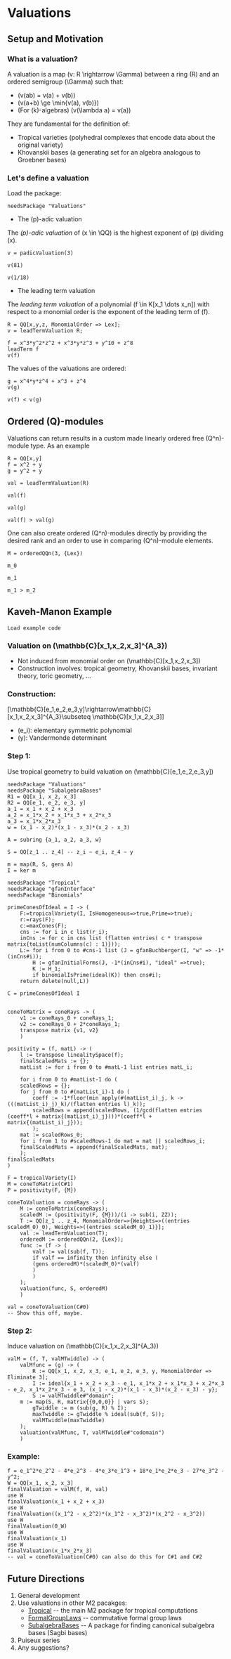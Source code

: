 # Valuations
## Setup and Motivation

### What is a valuation?

A valuation is a map \(v: R \rightarrow \Gamma\) between a ring \(R\) and an ordered semigroup \(\Gamma\) such that:

* \(v(ab) = v(a) + v(b)\)
* \(v(a+b) \ge \min\{v(a), v(b)\}\)
* (For \(k\)-algebras) \(v(\lambda a) = v(a)\)

They are fundamental for the definition of:

* Tropical varieties (polyhedral complexes that encode data about the original variety)
* Khovanskii bases (a generating set for an algebra analogous to Groebner bases)

### Let's define a valuation

Load the package:

```
needsPackage "Valuations"
```

* The \(p\)-adic valuation

The *\(p\)-adic valuation* of \(x \in \QQ\) is the highest exponent of \(p\) dividing \(x\).

```
v = padicValuation(3)
```
```
v(81)
```
```
v(1/18)
```

* The leading term valuation

The *leading term valuation* of a polynomial \(f \in K[x_1 \dots x_n]\) with respect to a monomial order is the exponent of the leading term of \(f\).

```
R = QQ[x,y,z, MonomialOrder => Lex];
v = leadTermValuation R;
```
```
f = x^3*y^2*z^2 + x^3*y*z^3 + y^10 + z^8
leadTerm f
v(f)
```

The values of the valuations are ordered:
```
g = x^4*y*z^4 + x^3 + z^4
v(g)
```
```
v(f) < v(g)
```

## Ordered \(Q\)-modules
Valuations can return results in a custom made linearly ordered free \(Q^n\)-module type.  As an example
```
R = QQ[x,y]
f = x^2 + y
g = y^2 + y

val = leadTermValuation(R)
```

```
val(f)
```
```
val(g)
```

```
val(f) > val(g)
```

One can also create ordered \(Q^n\)-modules directly by providing the desired rank and an order to use in comparing \(Q^n\)-module elements.
```
M = orderedQQn(3, {Lex})
```

```
m_0
```

```
m_1
```

```
m_1 > m_2
```
    
## Kaveh-Manon Example

```
Load example code
```

### Valuation on \(\mathbb{C}[x_1,x_2,x_3]^{A_3}\)
* Not induced from monomial order on \(\mathbb{C}[x_1,x_2,x_3]\)
* Construction involves: tropical geometry, Khovanskii bases, invariant theory, toric geometry, ...
    
### Construction:
\[\mathbb{C}[e_1,e_2,e_3,y]\rightarrow\mathbb{C}[x_1,x_2,x_3]^{A_3}\subseteq \mathbb{C}[x_1,x_2,x_3]\]
* \(e_i\): elementary symmetric polynomial
* \(y\): Vandermonde determinant

### Step 1:
Use tropical geometry to build valuation on \(\mathbb{C}[e_1,e_2,e_3,y]\)
```
needsPackage "Valuations"
needsPackage "SubalgebraBases"
R1 = QQ[x_1, x_2, x_3]
R2 = QQ[e_1, e_2, e_3, y]
a_1 = x_1 + x_2 + x_3
a_2 = x_1*x_2 + x_1*x_3 + x_2*x_3
a_3 = x_1*x_2*x_3
w = (x_1 - x_2)*(x_1 - x_3)*(x_2 - x_3)

A = subring {a_1, a_2, a_3, w}

S = QQ[z_1 .. z_4] -- z_i ~ e_i, z_4 ~ y

m = map(R, S, gens A)
I = ker m

needsPackage "Tropical"
needsPackage "gfanInterface"
needsPackage "Binomials"

primeConesOfIdeal = I -> (
    F:=tropicalVariety(I, IsHomogeneous=>true,Prime=>true);
    r:=rays(F);
    c:=maxCones(F);
    cns := for i in c list(r_i);
    inCns := for c in cns list (flatten entries( c * transpose matrix{toList(numColumns(c) : 1)}));
    L:= for i from 0 to #cns-1 list (J = gfanBuchberger(I, "w" => -1*(inCns#i));
        H := gfanInitialForms(J, -1*(inCns#i), "ideal" =>true);
        K := H_1;
        if binomialIsPrime(ideal(K)) then cns#i);
    return delete(null,L))

C = primeConesOfIdeal I


coneToMatrix = coneRays -> (
    v1 := coneRays_0 + coneRays_1;
    v2 := coneRays_0 + 2*coneRays_1;
    transpose matrix {v1, v2}
    )

positivity = (f, matL) -> (
    l := transpose linealitySpace(f);
    finalScaledMats := {};
    matList := for i from 0 to #matL-1 list entries matL_i;
    
    for i from 0 to #matList-1 do (
	scaledRows = {};
	for j from 0 to #(matList_i)-1 do (
		coeff := -1*floor(min apply(#(matList_i)_j, k -> (((matList_i)_j)_k)/(flatten entries l)_k));
		scaledRows = append(scaledRows, (1/gcd(flatten entries (coeff*l + matrix{(matList_i)_j})))*(coeff*l + matrix{(matList_i)_j}));
		);
	mat := scaledRows_0;
	for i from 1 to #scaledRows-1 do mat = mat || scaledRows_i;
	finalScaledMats = append(finalScaledMats, mat);
    );
finalScaledMats
)

F = tropicalVariety(I)
M = coneToMatrix(C#1)
P = positivity(F, {M})

coneToValuation = coneRays -> (
    M := coneToMatrix(coneRays);
    scaledM := (positivity(F, {M}))/(i -> sub(i, ZZ));
    T := QQ[z_1 .. z_4, MonomialOrder=>{Weights=>((entries scaledM_0)_0), Weights=>((entries scaledM_0)_1)}];
    val := leadTermValuation(T);
    orderedM := orderedQQn(2, {Lex});
    func := (f -> (
	    valf := val(sub(f, T));
	    if valf == infinity then infinity else (
		(gens orderedM)*(scaledM_0)*(valf)
		)
	    )
	);
    valuation(func, S, orderedM)
    )

val = coneToValuation(C#0)
-- Show this off, maybe.
```

### Step 2:
Induce valuation on \(\mathbb{C}[x_1,x_2,x_3]^{A_3}\)
```
valM = (f, T, valMTwiddle) -> (
    valMfunc = (g) -> (
        R := QQ[x_1, x_2, x_3, e_1, e_2, e_3, y, MonomialOrder => Eliminate 3];
        I := ideal{x_1 + x_2 + x_3 - e_1, x_1*x_2 + x_1*x_3 + x_2*x_3 - e_2, x_1*x_2*x_3 - e_3, (x_1 - x_2)*(x_1 - x_3)*(x_2 - x_3) - y};
        S := valMTwiddle#"domain";
	m := map(S, R, matrix{{0,0,0}} | vars S);
        gTwiddle := m (sub(g, R) % I);
        maxTwiddle := gTwiddle % ideal(sub(f, S));
        valMTwiddle(maxTwiddle)
    );
    valuation(valMfunc, T, valMTwiddle#"codomain")
    )
```

### Example:
```
f = e_1^2*e_2^2 - 4*e_2^3 - 4*e_3*e_1^3 + 18*e_1*e_2*e_3 - 27*e_3^2 - y^2;
W = QQ[x_1, x_2, x_3]
finalValuation = valM(f, W, val)
use W
finalValuation(x_1 + x_2 + x_3)
use W
finalValuation((x_1^2 - x_2^2)*(x_1^2 - x_3^2)*(x_2^2 - x_3^2))
use W
finalValuation(0_W)
use W
finalValuation(x_1)
use W
finalValuation(x_1*x_2*x_3)
-- val = coneToValuation(C#0) can also do this for C#1 and C#2
```


## Future Directions
1. General development
2. Use valuations in other M2 pacakges:
   - [Tropical](http://www2.macaulay2.com/Macaulay2/doc/Macaulay2-1.17/share/doc/Macaulay2/Tropical/html/index.html) --  the main M2 package for tropical computations
   - [FormalGroupLaws](http://www2.macaulay2.com/Macaulay2/doc/Macaulay2-1.17/share/doc/Macaulay2/FormalGroupLaws/html/index.html) -- commutative formal group laws
   - [SubalgebraBases](http://www2.macaulay2.com/Macaulay2/doc/Macaulay2-1.18/share/doc/Macaulay2/SubalgebraBases/html/index.html) -- A package for finding canonical subalgebra bases (Sagbi bases)
3. Puiseux series
4. Any suggestions?
